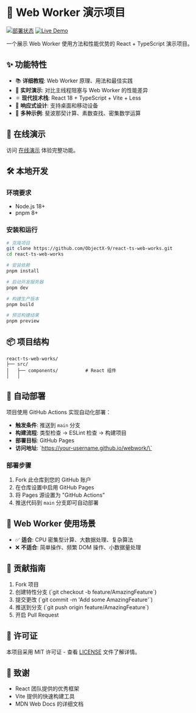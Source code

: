 # 🔧 Web Worker 演示项目

[![部署状态](https://github.com/ObjectX-9/react-ts-web-works/workflows/部署到%20GitHub%20Pages/badge.svg)](https://github.com/ObjectX-9/react-ts-web-works/actions)
[![Live Demo](https://img.shields.io/badge/demo-live-green.svg)](https://ObjectX-9.github.io/react-ts-web-works/)

一个展示 Web Worker 使用方法和性能优势的 React + TypeScript 演示项目。

## ✨ 功能特性

- 📚 **详细教程**: Web Worker 原理、用法和最佳实践
- 🔧 **实时演示**: 对比主线程阻塞与 Web Worker 的性能差异
- ⚛️ **现代技术栈**: React 18 + TypeScript + Vite + Less
- 📱 **响应式设计**: 支持桌面和移动设备
- 🎯 **多种示例**: 斐波那契计算、素数查找、密集数学运算

## 🚀 在线演示

访问 [在线演示](https://ObjectX-9.github.io/react-ts-web-works/) 体验完整功能。

## 🛠️ 本地开发

### 环境要求

- Node.js 18+
- pnpm 8+

### 安装和运行

```bash
# 克隆项目
git clone https://github.com/ObjectX-9/react-ts-web-works.git
cd react-ts-web-works

# 安装依赖
pnpm install

# 启动开发服务器
pnpm dev

# 构建生产版本
pnpm build

# 预览构建结果
pnpm preview
```

## 📦 项目结构

```
react-ts-web-works/
├── src/
│   ├── components/          # React 组件
│   │
```

## 🔄 自动部署

项目使用 GitHub Actions 实现自动化部署：

- **触发条件**: 推送到 `main` 分支
- **构建流程**: 类型检查 → ESLint 检查 → 构建项目
- **部署目标**: GitHub Pages
- **访问地址**: \`https://your-username.github.io/webwork/\`

### 部署步骤

1. Fork 此仓库到您的 GitHub 账户
2. 在仓库设置中启用 GitHub Pages
3. 将 Pages 源设置为 "GitHub Actions"
4. 推送代码到 `main` 分支即可自动部署

## 🎯 Web Worker 使用场景

- ✅ **适合**: CPU 密集型计算、大数据处理、复杂算法
- ❌ **不适合**: 简单操作、频繁 DOM 操作、小数据量处理

## 🤝 贡献指南

1. Fork 项目
2. 创建特性分支 (\`git checkout -b feature/AmazingFeature\`)
3. 提交更改 (\`git commit -m 'Add some AmazingFeature'\`)
4. 推送到分支 (\`git push origin feature/AmazingFeature\`)
5. 开启 Pull Request

## 📄 许可证

本项目采用 MIT 许可证 - 查看 [LICENSE](LICENSE) 文件了解详情。

## 🙏 致谢

- React 团队提供的优秀框架
- Vite 提供的快速构建工具
- MDN Web Docs 的详细文档

